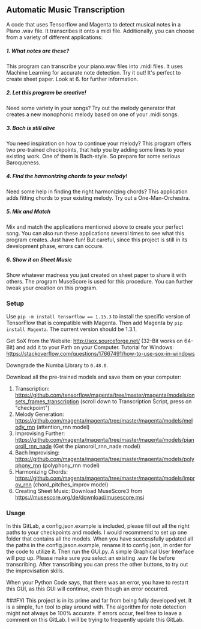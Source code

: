## Automatic Music Transcription
A code that uses Tensorflow and Magenta to detect musical notes in a Piano .wav file. It transcribes it onto a midi file. Additionally, you can choose from a variety of different applications:
##### 1. What notes are these?  
This program can transcribe your piano.wav files into .midi files. It uses Machine Learning for accurate note detection. Try it out! It's perfect to create sheet paper. Look at 6. for further information.
##### 2. Let this program be creative! 
Need some variety in your songs? Try out the melody generator that creates a new monophonic melody based on one of your .midi songs. 
##### 3. Bach is still alive
You need inspiration on how to continue your melody? This program offers two pre-trained checkpoints, that help you by adding some lines to your existing work. One of them is Bach-style. So prepare for some serious Baroqueness.
##### 4.  Find the harmonizing chords to your melody!
Need some help in finding the right harmonizing chords? This application adds fitting chords to your existing melody. Try out a One-Man-Orchestra.
##### 5. Mix and Match 
Mix and match the applications mentioned above to create your perfect song. You can also run these applications several times to see what this program creates. Just have fun! But careful, since this project is still in its development phase, errors can occure.
##### 6. Show it on Sheet Music
Show whatever madness you just created on sheet paper to share it with others. The program MuseScore is used for this procedure. You can further tweak your creation on this program. 

### Setup
Use `pip -m install tensorflow == 1.15.3` to install the specific version of TensorFlow that is compatible with Magenta.
Then add Magenta by `pip install Magenta`. The current version should be 1.3.1. 

Get SoX from the Website: http://sox.sourceforge.net/ (32-Bit works on 64-Bit) and add it to your Path on your Computer. Tutorial for Windows: https://stackoverflow.com/questions/17667491/how-to-use-sox-in-windows 

Downgrade the Numba Library to `0.48.0`. 

Download all the pre-trained models and save them on your computer: 
 1. Transcription: https://github.com/tensorflow/magenta/tree/master/magenta/models/onsets_frames_transcription (scroll down to Transcription Script, press on "checkpoint")
 2. Melody Generation: https://github.com/magenta/magenta/tree/master/magenta/models/melody_rnn (attention_rnn model) 
 3. Improvising Further: https://github.com/magenta/magenta/tree/master/magenta/models/pianoroll_rnn_nade (Get the pianoroll_rnn_nade model) 
 4. Bach Improvising: https://github.com/magenta/magenta/tree/master/magenta/models/polyphony_rnn (polyphony_rnn model)
 5. Harmonizing Chords: https://github.com/magenta/magenta/tree/master/magenta/models/improv_rnn (chord_pitches_improv model)
 6. Creating Sheet Music: Download MuseScore3 from https://musescore.org/de/download/musescore.msi 


### Usage
In this GitLab, a config.json.example is included, please fill out all the right paths to your checkpoints and models. I would recommend to set up one folder that contains all the models.
When you have successfully updated all the paths in the config.jason.example, rename it to config.json, in order for the code to utilize it. 
Then run the GUI.py. A simple Graphical User Interface will pop up. Please make sure you select an existing .wav file before transcribing.
After transcribing you can press the other buttons, to try out the improvisation skills. 

When your Python Code says, that there was an error, you have to restart this GUI, as this GUI will continue, even though an error occurred. 

###FYI
This project is in its prime and far from being fully developed yet. It is a simple, fun tool to play around with. The algorithm for note detection might not always be 100% accurate. If errors occur, feel free to leave a comment on this GitLab.
I will be trying to frequently update this GitLab.   








